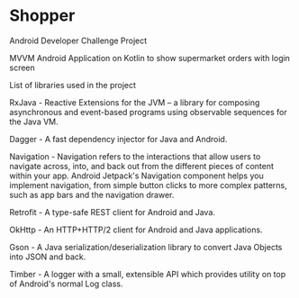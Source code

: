 # Shopper
Android Developer Challenge Project

MVVM Android Application on Kotlin to show supermarket orders with login screen

List of libraries used in the project

RxJava - Reactive Extensions for the JVM – a library for composing asynchronous and event-based programs using observable sequences for the Java VM.

Dagger - A fast dependency injector for Java and Android.

Navigation - Navigation refers to the interactions that allow users to navigate across, into, and back out from the different pieces of content within your app. Android Jetpack's Navigation component helps you implement navigation, from simple button clicks to more complex patterns, such as app bars and the navigation drawer.

Retrofit - A type-safe REST client for Android and Java.

OkHttp - An HTTP+HTTP/2 client for Android and Java applications.

Gson - A Java serialization/deserialization library to convert Java Objects into JSON and back.

Timber - A logger with a small, extensible API which provides utility on top of Android's normal Log class.
